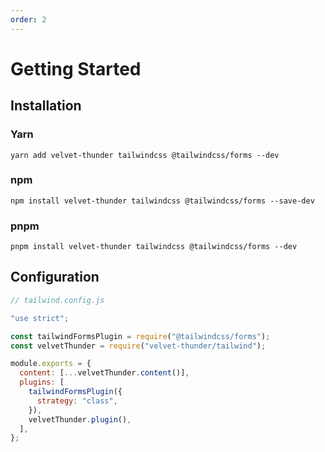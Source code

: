 ```yaml
---
order: 2
---
```


# Getting Started

## Installation

### Yarn

```shell
yarn add velvet-thunder tailwindcss @tailwindcss/forms --dev
```

### npm

```shell
npm install velvet-thunder tailwindcss @tailwindcss/forms --save-dev
```

### pnpm

```shell
pnpm install velvet-thunder tailwindcss @tailwindcss/forms --dev
```

## Configuration

```js
// tailwind.config.js

"use strict";

const tailwindFormsPlugin = require("@tailwindcss/forms");
const velvetThunder = require("velvet-thunder/tailwind");

module.exports = {
  content: [...velvetThunder.content()],
  plugins: [
    tailwindFormsPlugin({
      strategy: "class",
    }),
    velvetThunder.plugin(),
  ],
};
```
